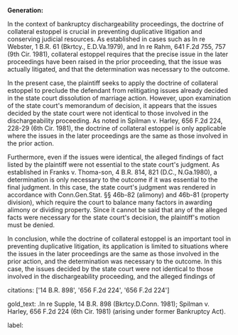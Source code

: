 **Generation:**

 <answer>
In the context of bankruptcy dischargeability proceedings, the doctrine of collateral estoppel is crucial in preventing duplicative litigation and conserving judicial resources. As established in cases such as In re Webster, 1 B.R. 61 (Bkrtcy., E.D.Va.1979), and In re Rahm, 641 F.2d 755, 757 (9th Cir. 1981), collateral estoppel requires that the precise issue in the later proceedings have been raised in the prior proceeding, that the issue was actually litigated, and that the determination was necessary to the outcome.

In the present case, the plaintiff seeks to apply the doctrine of collateral estoppel to preclude the defendant from relitigating issues already decided in the state court dissolution of marriage action. However, upon examination of the state court's memorandum of decision, it appears that the issues decided by the state court were not identical to those involved in the dischargeability proceeding. As noted in Spilman v. Harley, 656 F.2d 224, 228-29 (6th Cir. 1981), the doctrine of collateral estoppel is only applicable where the issues in the later proceedings are the same as those involved in the prior action.

Furthermore, even if the issues were identical, the alleged findings of fact listed by the plaintiff were not essential to the state court's judgment. As established in Franks v. Thoma-son, 4 B.R. 814, 821 (D.C., N.Ga.1980), a determination is only necessary to the outcome if it was essential to the final judgment. In this case, the state court's judgment was rendered in accordance with Conn.Gen.Stat. §§ 46b-82 (alimony) and 46b-81 (property division), which require the court to balance many factors in awarding alimony or dividing property. Since it cannot be said that any of the alleged facts were necessary for the state court's decision, the plaintiff's motion must be denied.

In conclusion, while the doctrine of collateral estoppel is an important tool in preventing duplicative litigation, its application is limited to situations where the issues in the later proceedings are the same as those involved in the prior action, and the determination was necessary to the outcome. In this case, the issues decided by the state court were not identical to those involved in the dischargeability proceeding, and the alleged findings of

citations: ['14 B.R. 898', '656 F.2d 224', '656 F.2d 224']

gold_text: .In re Supple, 14 B.R. 898 (Bkrtcy.D.Conn. 1981); Spilman v. Harley, 656 F.2d 224 (6th Cir. 1981) (arising under former Bankruptcy Act).

label: 